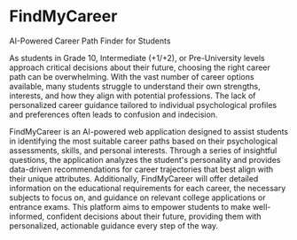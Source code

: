 # FindMyCareer
AI-Powered Career Path Finder for Students


As students in Grade 10, Intermediate (+1/+2), or Pre-University levels approach critical decisions about their future, choosing the right career path can be overwhelming. With the vast number of career options available, many students struggle to understand their own strengths, interests, and how they align with potential professions. The lack of personalized career guidance tailored to individual psychological profiles and preferences often leads to confusion and indecision.

FindMyCareer is an AI-powered web application designed to assist students in identifying the most suitable career paths based on their psychological assessments, skills, and personal interests. Through a series of insightful questions, the application analyzes the student's personality and provides data-driven recommendations for career trajectories that best align with their unique attributes. Additionally, FindMyCareer will offer detailed information on the educational requirements for each career, the necessary subjects to focus on, and guidance on relevant college applications or entrance exams. This platform aims to empower students to make well-informed, confident decisions about their future, providing them with personalized, actionable guidance every step of the way.
